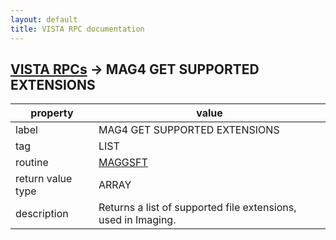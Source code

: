 ```yaml
---
layout: default
title: VISTA RPC documentation
---
```




## [VISTA RPCs](TableOfContent.md) &#8594; MAG4 GET SUPPORTED EXTENSIONS 

 property | value 
--- | --- 
 label | MAG4 GET SUPPORTED EXTENSIONS
 tag | LIST
 routine | [MAGGSFT](http://code.osehra.org/dox/Routine_MAGGSFT_source.html)
 return value type | ARRAY
 description | Returns a list of supported file extensions, used in Imaging.